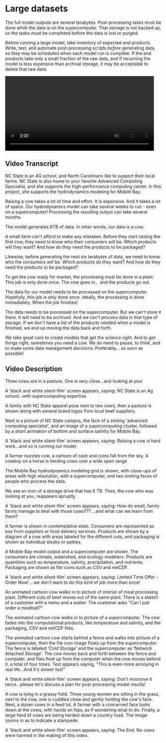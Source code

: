 # Large datasets 
The full model outputs are several terabytes. Post-processing tasks must be done while the data is on the supercomputer. That storage is not backed up, so the tasks must be completed before the data is lost or purged.

Before running a large model, take inventory of expected end products.  Write, test, and automate post-processing scripts *before* generating data, so they may be scheduled when each model run is complete.  If the end products take only a small fraction of the raw data, and if rerunning the model is less expensive than archival storage, it may be acceptable to delete that raw data. 

<video preload="metadata" allow="fullscreen" frameBorder="0" style="width:50vw" controls controlsList="nodownload">
	<source src="https://renc.osn.xsede.org/ees210015-bucket01/img/video/ourdatacow.mp4" type="video/mp4">
	<track label="English" kind="captions" srclang="en" src="_static/changecows.vtt">
</video>


## Video Transcript

NC State is an AG school, and North Carolinians like to support their local farms. NC State is also home to your favorite Advanced Computing Specialist, and she supports the high-performance computing center. In this project, she supports the hydrodynamics modeling for Mobile Bay.

Raising a cow takes a lot of time and effort. It is expensive. And it takes a lot of space.  Our hydrodynamics model can take several weeks to run - even on a supercomputer!  Processing the resulting output can take several months.

The model generates 6TB of data. In other words, our data is a cow.

A small farm can't afford to make any mistakes.  Before they start raising the first cow, they need to know who their consumers will be.  Which products will they want?  And how do they need the products to be packaged?

Likewise, before generating the next six terabytes of data, we need to know who the consumers will be.  Which products do they want?  And how do they need the products to be packaged?

To get the cow ready for market, the processing must be done in a plant.  This job is only done once.  The cow goes in...  and the products go out.

The data for our model needs to be processed on the supercomputer.  Hopefully, this job is only done once.  Ideally, the processing is done immediately.  When the job finishes!

The data needs to be processed on the supercomputer.  But we can't store it there. It will need to be archived.  And we can't process data in that type of storage.  If we don't have a list of the products needed when a model is finished, we end up moving the data back and forth.

We take great care to create models that get the science right.  And to get things right, sometimes you need a cow.  We do need to pause, to think, and to make some data management decisions.  Preferably...  as soon as possible!


## Video Description
Three cows are in a pasture. One is very close...and looking at you!

A 'black and white silent-film' screen appears, saying: NC State is an Ag school...with supercomputing expertise.  

A family with NC State apparel pose next to two cows, then a pasture is shown along with several brand logos from local beef suppliers.

Next is a picture of NC State campus, the face of a smiling 'advanced computing specialist', and an image of a supercomputing cluster, followed by a short animation of bottom and surface salinity for Mobile Bay.

A 'black and white silent-film' screen appears, saying: Raising a cow is hard work...and so is running our model.

A farmer nuzzles cow, a cartoon of cash and coins fall from the sky. A cowboy on a horse is herding cows over a wide open range 

The Mobile Bay hydrodynamics modeling grid is shown, with close-ups of areas with high resolution, with a supercomputer, and two smiling faces of people who process the data.  

We see an icon of a storage drive that has 6 TB.  Then, the cow who was looking at you, reappears apruptly.

A 'black and white silent-film' screen appears, saying: How do small, family farms manage to deal with those cows??? ...and what can we learn from them?

A farmer is shown in contemplative state. Consumers are represented as box from suppliers or food delivery services. Products are shown by a diagram of a cow with areas labeled for the different cuts, and packaging is shown as individual steaks or patties.

A Mobile Bay model output and a supercomputer are shown. The consumers are climate, watershed, and ecology modelers. Products are quantities such as temperature, salinity, precipitation, and nutrients. Packaging are shown as file icons such as CSV and netCDF.

A 'black and white silent-film' screen appears, saying: Limited Time Offer - Order Now!  ...we don't want to do this kind of job more than once! 

An animated cartoon cow walks in to picture of interior of meat processing plant.  Different cuts of beef moves out of the same plant.  There is a sketch of a customer with a menu and a waiter.  The customer asks "Can I just order a meatball?"

The animated cartoon cow walks in to picture of a supercomputer. The cow fades into the computational products, like temperature and salinity, and the packaging, CSV and netCDF files.

The animated cartoon cow starts behind a fence and walks into picture of a supercomputer, then the file icon image floats up from the supercomputer. The fence is labeled 'Cold Storage' and the supercomputer as 'Network Attached Storage'.  The cow moves back and forth between the fence and computer, and files float up from the computer when the cow moves behind it, a total of four times.  Text appears saying, "This is even more annoying in real life...And it's slower too!"

A 'black and white silent-film' screen appears, saying: Don't moooove it twice...please let's discuss a plan for post-processing model results!

A cow is lying in a grassy field.  Three young women are sitting in the grass, next to the cow, one is cuddled close and gently holding the cow's face.  Next, a dozen cows in a feed lot. A farmer with a concerned face looks down at the cows, with hands on hips, as if wondering what to do.  Finally, a large herd of cows are being herded down a country road.  The image zooms in as to indicate a stampede.  

A 'black and white silent-film' screen appears, saying: The End.  No cows were harmed in the making of this video. 
